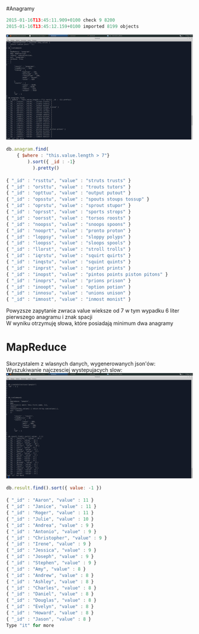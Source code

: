#Anagramy
```js
2015-01-16T13:45:11.909+0100 check 9 8200
2015-01-16T13:45:12.159+0100 imported 8199 objects
```
![screen2](https://github.com/mperkowski/MapReduce/blob/master/ana.png)
```js
db.anagram.find(
    { $where : "this.value.length > 7"}
        ).sort({ _id : -1}
          ).pretty()
          
{ "_id" : "rssttu", "value" : "struts trusts" }
{ "_id" : "orsttu", "value" : "trouts tutors" }
{ "_id" : "opttuu", "value" : "output putout" }
{ "_id" : "opsstu", "value" : "spouts stoups tossup" }
{ "_id" : "oprstu", "value" : "sprout stupor" }
{ "_id" : "oprsst", "value" : "sports strops" }
{ "_id" : "oorsst", "value" : "torsos roosts" }
{ "_id" : "noopss", "value" : "snoops spoons" }
{ "_id" : "nooprt", "value" : "pronto proton" }
{ "_id" : "loppsy", "value" : "sloppy polyps" }
{ "_id" : "loopss", "value" : "sloops spools" }
{ "_id" : "llorst", "value" : "stroll trolls" }
{ "_id" : "iqrstu", "value" : "squirt quirts" }
{ "_id" : "inqstu", "value" : "squint quints" }
{ "_id" : "inprst", "value" : "sprint prints" }
{ "_id" : "inopst", "value" : "pintos points piston pitons" }
{ "_id" : "inoprs", "value" : "prions prison" }
{ "_id" : "inoopt", "value" : "option potion" }
{ "_id" : "innosu", "value" : "unions unison" }
{ "_id" : "imnost", "value" : "inmost monist" }
```
Powyzsze zapytanie zwraca value wieksze od 7 w tym wypadku 6 liter pierwszego anagramu i znak spacji<br />
W wyniku otrzymuję słowa, które posiadają minimum dwa anagramy
# MapReduce

Skorzystalem z wlasnych danych, wygenerowanych json'ów:<br />
Wyszukiwanie najczesciej wystepujacych slow:
![screen1](https://github.com/mperkowski/MapReduce/blob/master/mostof.png)
```js
db.result.find().sort({ value: -1 })

{ "_id" : "Aaron", "value" : 11 }
{ "_id" : "Janice", "value" : 11 }
{ "_id" : "Roger", "value" : 11 }
{ "_id" : "Julie", "value" : 10 }
{ "_id" : "Andrea", "value" : 9 }
{ "_id" : "Antonio", "value" : 9 }
{ "_id" : "Christopher", "value" : 9 }
{ "_id" : "Irene", "value" : 9 }
{ "_id" : "Jessica", "value" : 9 }
{ "_id" : "Joseph", "value" : 9 }
{ "_id" : "Stephen", "value" : 9 }
{ "_id" : "Amy", "value" : 8 }
{ "_id" : "Andrew", "value" : 8 }
{ "_id" : "Ashley", "value" : 8 }
{ "_id" : "Charles", "value" : 8 }
{ "_id" : "Daniel", "value" : 8 }
{ "_id" : "Douglas", "value" : 8 }
{ "_id" : "Evelyn", "value" : 8 }
{ "_id" : "Howard", "value" : 8 }
{ "_id" : "Jason", "value" : 8 }
Type "it" for more
```



